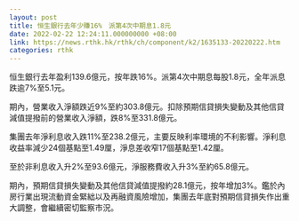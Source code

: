 ```yaml
---
layout: post
title: 恒生銀行去年少賺16%　派第4次中期息1.8元
date: 2022-02-22 12:24:11.000000000 +08:00
link: https://news.rthk.hk/rthk/ch/component/k2/1635133-20220222.htm
categories: rthk
---
```


恒生銀行去年盈利139.6億元，按年跌16%。派第4次中期息每股1.8元，全年派息跌逾7%至5.1元。

期內，營業收入淨額跌近9%至約303.8億元。扣除預期信貸損失變動及其他信貸減值提撥前的營業收入淨額，跌8%至331.8億元。

集團去年淨利息收入跌11%至238.2億元，主要反映利率環境的不利影響。淨利息收益率減少24個基點至1.49厘，淨息差收窄17個基點至1.42厘。

至於非利息收入升2%至93.6億元，淨服務費收入升3%至約65.8億元。

期內，預期信貸損失變動及其他信貸減值提撥約28.1億元，按年增加3%。鑑於內房行業出現流動資金緊絀以及再融資風險增加，集團去年底對預期信貸損失作出重大調整，會繼續密切監察市況。
